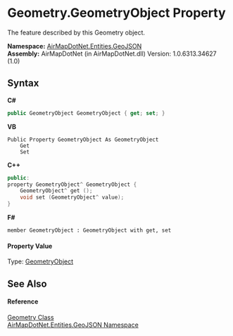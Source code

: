 # Geometry.GeometryObject Property 
 

The feature described by this Geometry object.

**Namespace:**&nbsp;<a href="1d543ca6-8481-5d96-aca1-a1b2d108871c">AirMapDotNet.Entities.GeoJSON</a><br />**Assembly:**&nbsp;AirMapDotNet (in AirMapDotNet.dll) Version: 1.0.6313.34627 (1.0)

## Syntax

**C#**<br />
``` C#
public GeometryObject GeometryObject { get; set; }
```

**VB**<br />
``` VB
Public Property GeometryObject As GeometryObject
	Get
	Set
```

**C++**<br />
``` C++
public:
property GeometryObject^ GeometryObject {
	GeometryObject^ get ();
	void set (GeometryObject^ value);
}
```

**F#**<br />
``` F#
member GeometryObject : GeometryObject with get, set

```


#### Property Value
Type: <a href="6819a0a5-e25b-befd-47e6-62c271889862">GeometryObject</a>

## See Also


#### Reference
<a href="22f02f42-8eee-a3f1-6c1a-cfe4163ef04e">Geometry Class</a><br /><a href="1d543ca6-8481-5d96-aca1-a1b2d108871c">AirMapDotNet.Entities.GeoJSON Namespace</a><br />